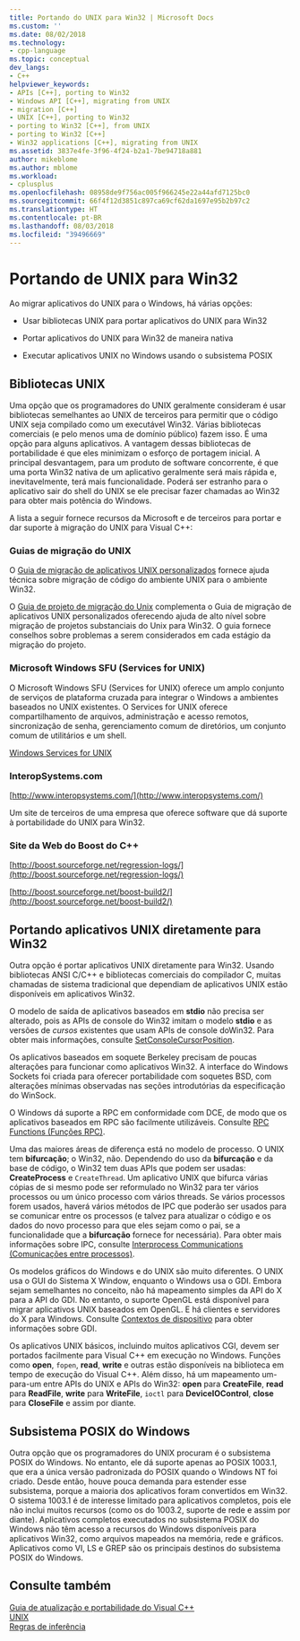 ```yaml
---
title: Portando do UNIX para Win32 | Microsoft Docs
ms.custom: ''
ms.date: 08/02/2018
ms.technology:
- cpp-language
ms.topic: conceptual
dev_langs:
- C++
helpviewer_keywords:
- APIs [C++], porting to Win32
- Windows API [C++], migrating from UNIX
- migration [C++]
- UNIX [C++], porting to Win32
- porting to Win32 [C++], from UNIX
- porting to Win32 [C++]
- Win32 applications [C++], migrating from UNIX
ms.assetid: 3837e4fe-3f96-4f24-b2a1-7be94718a881
author: mikeblome
ms.author: mblome
ms.workload:
- cplusplus
ms.openlocfilehash: 08958de9f756ac005f966245e22a44afd7125bc0
ms.sourcegitcommit: 66f4f12d3851c897ca69cf62da1697e95b2b97c2
ms.translationtype: HT
ms.contentlocale: pt-BR
ms.lasthandoff: 08/03/2018
ms.locfileid: "39496669"
---
```

# <a name="porting-from-unix-to-win32"></a>Portando de UNIX para Win32
Ao migrar aplicativos do UNIX para o Windows, há várias opções:  
  
-   Usar bibliotecas UNIX para portar aplicativos do UNIX para Win32  
  
-   Portar aplicativos do UNIX para Win32 de maneira nativa  
  
-   Executar aplicativos UNIX no Windows usando o subsistema POSIX  
  
## <a name="unix-libraries"></a>Bibliotecas UNIX  
 Uma opção que os programadores do UNIX geralmente consideram é usar bibliotecas semelhantes ao UNIX de terceiros para permitir que o código UNIX seja compilado como um executável Win32. Várias bibliotecas comerciais (e pelo menos uma de domínio público) fazem isso. É uma opção para alguns aplicativos. A vantagem dessas bibliotecas de portabilidade é que eles minimizam o esforço de portagem inicial. A principal desvantagem, para um produto de software concorrente, é que uma porta Win32 nativa de um aplicativo geralmente será mais rápida e, inevitavelmente, terá mais funcionalidade. Poderá ser estranho para o aplicativo sair do shell do UNIX se ele precisar fazer chamadas ao Win32 para obter mais potência do Windows.  
  
 A lista a seguir fornece recursos da Microsoft e de terceiros para portar e dar suporte à migração do UNIX para Visual C++:  
  
### <a name="unix-migration-guides"></a>Guias de migração do UNIX  
 O [Guia de migração de aplicativos UNIX personalizados](https://technet.microsoft.com/library/bb656290.aspx) fornece ajuda técnica sobre migração de código do ambiente UNIX para o ambiente Win32.  
  
 O [Guia de projeto de migração do Unix](https://technet.microsoft.com/library/bb656287.aspx) complementa o Guia de migração de aplicativos UNIX personalizados oferecendo ajuda de alto nível sobre migração de projetos substanciais do Unix para Win32. O guia fornece conselhos sobre problemas a serem considerados em cada estágio da migração do projeto.
  
### <a name="microsoft-windows-services-for-unix-sfu"></a>Microsoft Windows SFU (Services for UNIX)  
 O Microsoft Windows SFU (Services for UNIX) oferece um amplo conjunto de serviços de plataforma cruzada para integrar o Windows a ambientes baseados no UNIX existentes. O Services for UNIX oferece compartilhamento de arquivos, administração e acesso remotos, sincronização de senha, gerenciamento comum de diretórios, um conjunto comum de utilitários e um shell.  
  
 [Windows Services for UNIX](http://www.microsoft.com/downloads/details.aspx?FamilyID=896c9688-601b-44f1-81a4-02878ff11778&displaylang=en)  
  
### <a name="interopsystemscom"></a>InteropSystems.com  
 [http://www.interopsystems.com/](http://www.interopsystems.com/)  
  
 Um site de terceiros de uma empresa que oferece software que dá suporte à portabilidade do UNIX para Win32.  
  
### <a name="c-boost-web-site"></a>Site da Web do Boost do C++  
 [http://boost.sourceforge.net/regression-logs/](http://boost.sourceforge.net/regression-logs/)  
  
 [http://boost.sourceforge.net/boost-build2/](http://boost.sourceforge.net/boost-build2/)  
  
## <a name="porting-unix-applications-directly-to-win32"></a>Portando aplicativos UNIX diretamente para Win32  
 Outra opção é portar aplicativos UNIX diretamente para Win32. Usando bibliotecas ANSI C/C++ e bibliotecas comerciais do compilador C, muitas chamadas de sistema tradicional que dependiam de aplicativos UNIX estão disponíveis em aplicativos Win32.  
  
 O modelo de saída de aplicativos baseados em **stdio** não precisa ser alterado, pois as APIs de console do Win32 imitam o modelo **stdio** e as versões de *cursos* existentes que usam APIs de console doWin32. Para obter mais informações, consulte [SetConsoleCursorPosition](http://msdn.microsoft.com/library/windows/desktop/ms686025).  
  
 Os aplicativos baseados em soquete Berkeley precisam de poucas alterações para funcionar como aplicativos Win32. A interface do Windows Sockets foi criada para oferecer portabilidade com soquetes BSD, com alterações mínimas observadas nas seções introdutórias da especificação do WinSock.  
  
 O Windows dá suporte a RPC em conformidade com DCE, de modo que os aplicativos baseados em RPC são facilmente utilizáveis. Consulte [RPC Functions (Funções RPC)](http://msdn.microsoft.com/library/windows/desktop/aa378623).  
  
 Uma das maiores áreas de diferença está no modelo de processo. O UNIX tem **bifurcação**; o Win32, não. Dependendo do uso da **bifurcação** e da base de código, o Win32 tem duas APIs que podem ser usadas: **CreateProcess** e `CreateThread`. Um aplicativo UNIX que bifurca várias cópias de si mesmo pode ser reformulado no Win32 para ter vários processos ou um único processo com vários threads. Se vários processos forem usados, haverá vários métodos de IPC que poderão ser usados para se comunicar entre os processos (e talvez para atualizar o código e os dados do novo processo para que eles sejam como o pai, se a funcionalidade que a **bifurcação** fornece for necessária). Para obter mais informações sobre IPC, consulte [Interprocess Communications (Comunicações entre processos)](http://msdn.microsoft.com/library/windows/desktop/aa365574).  
  
 Os modelos gráficos do Windows e do UNIX são muito diferentes. O UNIX usa o GUI do Sistema X Window, enquanto o Windows usa o GDI. Embora sejam semelhantes no conceito, não há mapeamento simples da API do X para a API do GDI. No entanto, o suporte OpenGL está disponível para migrar aplicativos UNIX baseados em OpenGL. E há clientes e servidores do X para Windows. Consulte [Contextos de dispositivo](http://msdn.microsoft.com/library/windows/desktop/dd183553) para obter informações sobre GDI.  
  
 Os aplicativos UNIX básicos, incluindo muitos aplicativos CGI, devem ser portados facilmente para Visual C++ em execução no Windows. Funções como **open**, `fopen`, **read**, **write** e outras estão disponíveis na biblioteca em tempo de execução do Visual C++. Além disso, há um mapeamento um-para-um entre APIs do UNIX e APIs do Win32: **open** para **CreateFile**, **read** para **ReadFile**, **write** para **WriteFile**, `ioctl` para **DeviceIOControl**, **close** para **CloseFile** e assim por diante.  
  
## <a name="windows-posix-subsystem"></a>Subsistema POSIX do Windows  
 Outra opção que os programadores do UNIX procuram é o subsistema POSIX do Windows. No entanto, ele dá suporte apenas ao POSIX 1003.1, que era a única versão padronizada do POSIX quando o Windows NT foi criado. Desde então, houve pouca demanda para estender esse subsistema, porque a maioria dos aplicativos foram convertidos em Win32. O sistema 1003.1 é de interesse limitado para aplicativos completos, pois ele não inclui muitos recursos (como os do 1003.2, suporte de rede e assim por diante). Aplicativos completos executados no subsistema POSIX do Windows não têm acesso a recursos do Windows disponíveis para aplicativos Win32, como arquivos mapeados na memória, rede e gráficos. Aplicativos como VI, LS e GREP são os principais destinos do subsistema POSIX do Windows.  
  
## <a name="see-also"></a>Consulte também  
 [Guia de atualização e portabilidade do Visual C++](visual-cpp-change-history-2003-2015.md)   
 [UNIX](../c-runtime-library/unix.md)   
 [Regras de inferência](../build/inference-rules.md)